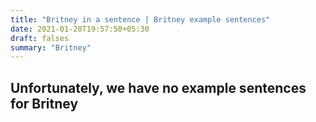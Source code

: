 ```yaml
---
title: "Britney in a sentence | Britney example sentences"
date: 2021-01-20T19:57:50+05:30
draft: falses
summary: "Britney"
---
```

## Unfortunately, we have no example sentences for Britney                 
